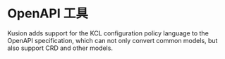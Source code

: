 # OpenAPI 工具

Kusion adds support for the KCL configuration policy language to the OpenAPI specification, which can not only convert common models, but also support CRD and other models.
